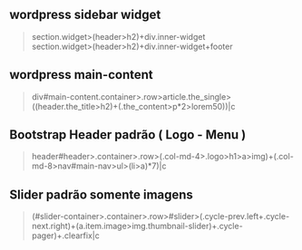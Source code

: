 ## wordpress sidebar widget

> section.widget>(header>h2)+div.inner-widget    
> section.widget>(header>h2)+div.inner-widget+footer

## wordpress main-content

> div#main-content.container>.row>article.the_single>((header.the_title>h2)+(.the_content>p*2>lorem50))|c   

## Bootstrap Header padrão ( Logo - Menu )

> header#header>.container>.row>(.col-md-4>.logo>h1>a>img)+(.col-md-8>nav#main-nav>ul>(li>a)*7)|c

## Slider padrão somente imagens

> (#slider-container>.container>.row>#slider>(.cycle-prev.left+.cycle-next.right)+(a.item.image>img.thumbnail-slider)+.cycle-pager)+.clearfix|c
